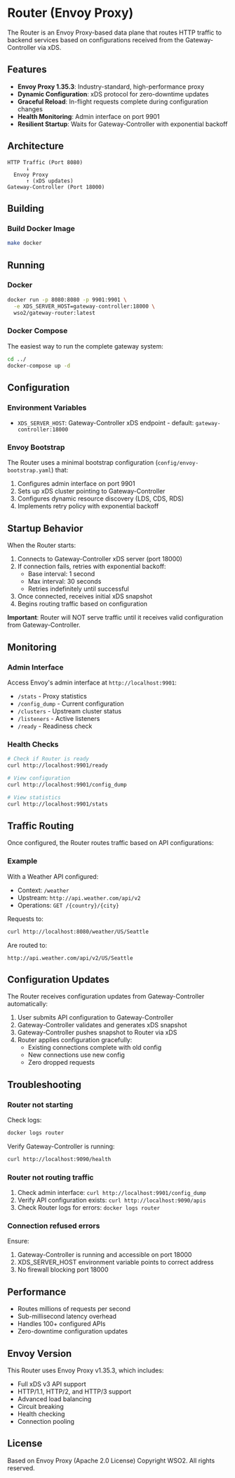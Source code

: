 # Router (Envoy Proxy)

The Router is an Envoy Proxy-based data plane that routes HTTP traffic to backend services based on configurations received from the Gateway-Controller via xDS.

## Features

- **Envoy Proxy 1.35.3**: Industry-standard, high-performance proxy
- **Dynamic Configuration**: xDS protocol for zero-downtime updates
- **Graceful Reload**: In-flight requests complete during configuration changes
- **Health Monitoring**: Admin interface on port 9901
- **Resilient Startup**: Waits for Gateway-Controller with exponential backoff

## Architecture

```
HTTP Traffic (Port 8080)
      ↓
  Envoy Proxy
      ↑ (xDS updates)
Gateway-Controller (Port 18000)
```

## Building

### Build Docker Image

```bash
make docker
```

## Running

### Docker

```bash
docker run -p 8080:8080 -p 9901:9901 \
  -e XDS_SERVER_HOST=gateway-controller:18000 \
  wso2/gateway-router:latest
```

### Docker Compose

The easiest way to run the complete gateway system:

```bash
cd ../
docker-compose up -d
```

## Configuration

### Environment Variables

- `XDS_SERVER_HOST`: Gateway-Controller xDS endpoint - default: `gateway-controller:18000`

### Envoy Bootstrap

The Router uses a minimal bootstrap configuration (`config/envoy-bootstrap.yaml`) that:

1. Configures admin interface on port 9901
2. Sets up xDS cluster pointing to Gateway-Controller
3. Configures dynamic resource discovery (LDS, CDS, RDS)
4. Implements retry policy with exponential backoff

## Startup Behavior

When the Router starts:

1. Connects to Gateway-Controller xDS server (port 18000)
2. If connection fails, retries with exponential backoff:
   - Base interval: 1 second
   - Max interval: 30 seconds
   - Retries indefinitely until successful
3. Once connected, receives initial xDS snapshot
4. Begins routing traffic based on configuration

**Important**: Router will NOT serve traffic until it receives valid configuration from Gateway-Controller.

## Monitoring

### Admin Interface

Access Envoy's admin interface at `http://localhost:9901`:

- `/stats` - Proxy statistics
- `/config_dump` - Current configuration
- `/clusters` - Upstream cluster status
- `/listeners` - Active listeners
- `/ready` - Readiness check

### Health Checks

```bash
# Check if Router is ready
curl http://localhost:9901/ready

# View configuration
curl http://localhost:9901/config_dump

# View statistics
curl http://localhost:9901/stats
```

## Traffic Routing

Once configured, the Router routes traffic based on API configurations:

### Example

With a Weather API configured:
- Context: `/weather`
- Upstream: `http://api.weather.com/api/v2`
- Operations: `GET /{country}/{city}`

Requests to:
```bash
curl http://localhost:8080/weather/US/Seattle
```

Are routed to:
```
http://api.weather.com/api/v2/US/Seattle
```

## Configuration Updates

The Router receives configuration updates from Gateway-Controller automatically:

1. User submits API configuration to Gateway-Controller
2. Gateway-Controller validates and generates xDS snapshot
3. Gateway-Controller pushes snapshot to Router via xDS
4. Router applies configuration gracefully:
   - Existing connections complete with old config
   - New connections use new config
   - Zero dropped requests

## Troubleshooting

### Router not starting

Check logs:
```bash
docker logs router
```

Verify Gateway-Controller is running:
```bash
curl http://localhost:9090/health
```

### Router not routing traffic

1. Check admin interface: `curl http://localhost:9901/config_dump`
2. Verify API configuration exists: `curl http://localhost:9090/apis`
3. Check Router logs for errors: `docker logs router`

### Connection refused errors

Ensure:
1. Gateway-Controller is running and accessible on port 18000
2. XDS_SERVER_HOST environment variable points to correct address
3. No firewall blocking port 18000

## Performance

- Routes millions of requests per second
- Sub-millisecond latency overhead
- Handles 100+ configured APIs
- Zero-downtime configuration updates

## Envoy Version

This Router uses Envoy Proxy v1.35.3, which includes:
- Full xDS v3 API support
- HTTP/1.1, HTTP/2, and HTTP/3 support
- Advanced load balancing
- Circuit breaking
- Health checking
- Connection pooling

## License

Based on Envoy Proxy (Apache 2.0 License)
Copyright WSO2. All rights reserved.
